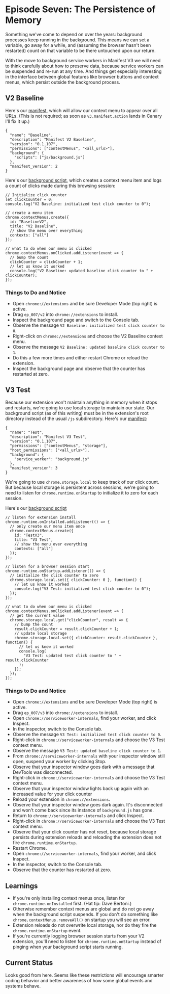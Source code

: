# Episode Seven: The Persistence of Memory

Something we've come to depend on over the years: background processes keep running in the background. This means we can set a variable, go away for a while, and (assuming the browser hasn't been restarted) count on that variable to be there untouched upon our return.

With the move to background service workers in Manifest V3 we will need to think carefully about how to preserve data, because service workers can be suspended and re-run at any time.  And things get especially interesting in the interface between global features like browser buttons and context menus, which persist outside the background process.

## V2 Baseline

Here's our [manifest](https://github.com/kentbrew/learning-manifest-v3/blob/master/ep_007/v2/manifest.json), which will allow our context menu to appear over all URLs. (This is not required; as soon as `v3.manifest.action` lands in Canary I'll fix it up.)

```
{
  "name": "Baseline",
  "description": "Manifest V2 Baseline",
  "version": "0.1.107",
  "permissions": ["contextMenus", "<all_urls>"],
  "background": {
    "scripts": ["js/background.js"]
  },
  "manifest_version": 2
}
```

Here's our [background script](https://github.com/kentbrew/learning-manifest-v3/blob/master/ep_007/v2/js/background.js), which creates a context menu item and logs a count of clicks made during this browsing session:

```
// Initialize click counter
let clickCounter = 0;
console.log("V2 Baseline: initialized test click counter to 0");

// create a menu item
chrome.contextMenus.create({
  id: "BaselineV2",
  title: "V2 Baseline",
  // show the menu over everything
  contexts: ["all"]
});

// what to do when our menu is clicked
chrome.contextMenus.onClicked.addListener(event => {
  // bump the count
  clickCounter = clickCounter + 1;
  // let us know it worked
  console.log("V2 Baseline: updated baseline click counter to " + clickCounter);
});
```

### Things to Do and Notice

- Open `chrome://extensions` and be sure Developer Mode (top right) is active.
- Drag `ep_007/v2` into `chrome://extensions` to install.
- Inspect the background page and switch to the Console tab.
- Observe the message `V2 Baseline: initialized test click counter to 0`.
- Right-click on `chrome://extensions` and choose the V2 Baseline context menu.
- Observe the message `V2 Baseline: updated baseline click counter to 1`.
- Do this a few more times and either restart Chrome or reload the extension.
- Inspect the background page and observe that the counter has restarted at zero.

## V3 Test

Because our extension won't maintain anything in memory when it stops and restarts, we're going to use local storage to maintain our state. Our background script (as of this writing) must be in the extension's root directory instead of the usual `/js` subdirectory. Here's our [manifest](https://github.com/kentbrew/learning-manifest-v3/blob/master/ep_007/v3/manifest.json):

```
{
  "name": "Test",
  "description": "Manifest V3 Test",
  "version": "0.1.107",
  "permissions": ["contextMenus", "storage"],
  "host_permissions": ["<all_urls>"],
  "background": {
    "service_worker": "background.js"
  },
  "manifest_version": 3
}
```

We're going to use `chrome.storage.local` to keep track of our click count. But because local storage is persistent across sessions, we're going to need to listen for `chrome.runtime.onStartup` to initialize it to zero for each session.

Here's our [background script](https://github.com/kentbrew/learning-manifest-v3/blob/master/ep_007/v3/background.js)

```
// listen for extension install
chrome.runtime.onInstalled.addListener(() => {
  // only create our menu item once
  chrome.contextMenus.create({
    id: "TestV3",
    title: "V3 Test",
    // show the menu over everything
    contexts: ["all"]
  });
});

// listen for a browser session start
chrome.runtime.onStartup.addListener(() => {
  // initialize the click counter to zero
  chrome.storage.local.set({ clickCounter: 0 }, function() {
    // let us know it worked
    console.log("V3 Test: initialized test click counter to 0");
  });
});

// what to do when our menu is clicked
chrome.contextMenus.onClicked.addListener(event => {
  // get the current value
  chrome.storage.local.get("clickCounter", result => {
    // bump the count
    result.clickCounter = result.clickCounter + 1;
    // update local storage
    chrome.storage.local.set({ clickCounter: result.clickCounter }, function() {
      // let us know it worked
      console.log(
        "V3 Test: updated test click counter to " + result.clickCounter
      );
    });
  });
});
```

### Things to Do and Notice

- Open `chrome://extensions` and be sure Developer Mode (top right) is active.
- Drag `ep_007/v3` into `chrome://extensions` to install.
- Open `chrome://serviceworker-internals`, find your worker, and click Inspect.
- In the inspector, switch to the Console tab.
- Observe the message `V3 Test: initialized test click counter to 0`.
- Right-click in `chrome://serviceworker-internals` and choose the V3 Test context menu.
- Observe the message `V3 Test: updated baseline click counter to 1`.
- From `chrome://serviceworker-internals` with your inspector window still open, suspend your worker by clicking Stop.
- Observe that your inspector window goes dark with a message that DevTools was disconnected.
- Right-click in `chrome://serviceworker-internals` and choose the V3 Test context menu.
- Observe that your inspector window lights back up again with an increased value for your click counter
- Reload your extension in `chrome://extensions`.
- Observe that your inspector window goes dark again. It's disconnected and won't come back since its instance of `background.js` has gone.
- Return to `chrome://serviceworker-internals` and click Inspect.
- Right-click in `chrome://serviceworker-internals` and choose the V3 Test context menu.
- Observe that your click counter has not reset, because local storage persists during extension reloads and reloading the extension does not fire `chrome.runtime.onStartup`.
- Restart Chrome.
- Open `chrome://serviceworker-internals`, find your worker, and click Inspect.
- In the inspector, switch to the Console tab.
- Observe that the counter has restarted at zero.

## Learnings

- If you're only installing context menus once, listen for `chrome.runtime.onInstalled` first.  (Hat tip:  Dave Bertoni.)
- Otherwise remember context menus are global and do not go away when the background script suspends. If you don't do something like `chrome.contextMenus.removeAll()` on startup you will see an error.
- Extension reloads do not overwrite local storage, nor do they fire the `chrome.runtime.onStartup` event.
- If you're currently logging browser session starts from your V2 extension, you'll need to listen for `chrome.runtime.onStartup` instead of pinging when your background script starts running.

## Current Status

Looks good from here. Seems like these restrictions will encourage smarter coding behavior and better awareness of how some global events and systems behave.
